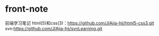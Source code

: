 # front-note
前端学习笔记
html(5)和css(3)：https://github.com/JIAjia-hjj/html5-css3.git
svn:https://github.com/JIAjia-hjj/svnLearning.git
